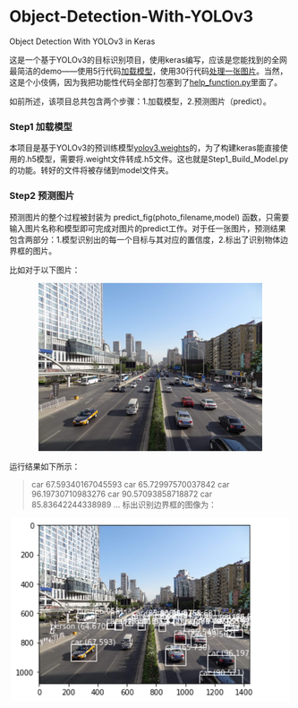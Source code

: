 # Object-Detection-With-YOLOv3
Object Detection With YOLOv3 in Keras

这是一个基于YOLOv3的目标识别项目，使用keras编写，应该是您能找到的全网最简洁的demo——使用5行代码[加载模型](https://github.com/LeeWise9/Object-Detection-With-YOLOv3/blob/master/Step1_Build_Model.py)，使用30行代码[处理一张图片](https://github.com/LeeWise9/Object-Detection-With-YOLOv3/blob/master/Step2_Predict.py)。当然，这是个小伎俩，因为我把功能性代码全部打包塞到了[help_function.py](https://github.com/LeeWise9/Object-Detection-With-YOLOv3/blob/master/help_function.py)里面了。

如前所述，该项目总共包含两个步骤：1.加载模型，2.预测图片（predict）。

### Step1 加载模型<pr>
本项目是基于YOLOv3的预训练模型[yolov3.weights](https://pjreddie.com/media/files/yolov3.weights)的，为了构建keras能直接使用的.h5模型，需要将.weight文件转成.h5文件。这也就是Step1_Build_Model.py的功能。转好的文件将被存储到model文件夹。

### Step2 预测图片<pr>
预测图片的整个过程被封装为 predict_fig(photo_filename,model) 函数，只需要输入图片名称和模型即可完成对图片的predict工作。对于任一张图片，预测结果包含两部分：1.模型识别出的每一个目标与其对应的置信度，2.标出了识别物体边界框的图片。

比如对于以下图片：<pr>
<p align="center">
	<img src="https://github.com/LeeWise9/Object-Detection-With-YOLOv3/blob/master/example_fig/timg.jpg" alt="Sample"  width="400">
</p>

运行结果如下所示：<pr>
>car 67.59340167045593 <pr>
>car 65.72997570037842 <pr>
>car 96.19730710983276 <pr>
>car 90.57093858718872 <pr>
>car 85.83642244338989 <pr>
>... <pr>
标出识别边界框的图像为：<pr>
<p align="center">
	<img src="https://github.com/LeeWise9/Img_repositories/blob/master/yolov3.png" alt="Sample"  width="500">
</p>

